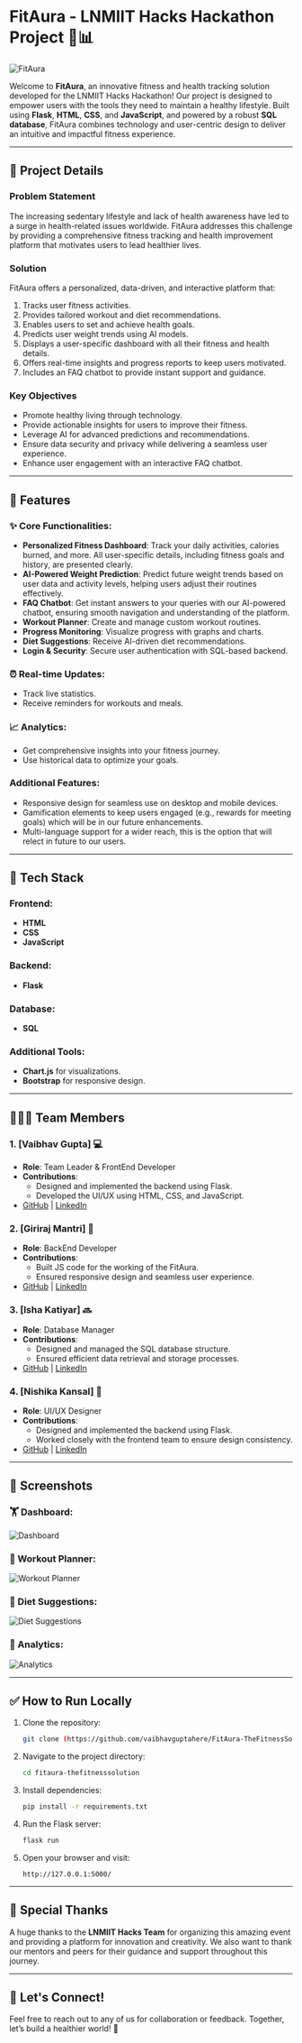 # FitAura - LNMIIT Hacks Hackathon Project 🏅📊

![FitAura](https://i.postimg.cc/J4j0N4RC/1.png)

Welcome to **FitAura**, an innovative fitness and health tracking solution developed for the LNMIIT Hacks Hackathon! Our project is designed to empower users with the tools they need to maintain a healthy lifestyle. Built using **Flask**, **HTML**, **CSS**, and **JavaScript**, and powered by a robust **SQL database**, FitAura combines technology and user-centric design to deliver an intuitive and impactful fitness experience.

---

## 🔬 Project Details

### **Problem Statement**
The increasing sedentary lifestyle and lack of health awareness have led to a surge in health-related issues worldwide. FitAura addresses this challenge by providing a comprehensive fitness tracking and health improvement platform that motivates users to lead healthier lives.

### **Solution**
FitAura offers a personalized, data-driven, and interactive platform that:
1. Tracks user fitness activities.
2. Provides tailored workout and diet recommendations.
3. Enables users to set and achieve health goals.
4. Predicts user weight trends using AI models.
5. Displays a user-specific dashboard with all their fitness and health details.
6. Offers real-time insights and progress reports to keep users motivated.
7. Includes an FAQ chatbot to provide instant support and guidance.

### **Key Objectives**
- Promote healthy living through technology.
- Provide actionable insights for users to improve their fitness.
- Leverage AI for advanced predictions and recommendations.
- Ensure data security and privacy while delivering a seamless user experience.
- Enhance user engagement with an interactive FAQ chatbot.

---

## 🔬 Features

### ✨ Core Functionalities:
- **Personalized Fitness Dashboard**: Track your daily activities, calories burned, and more. All user-specific details, including fitness goals and history, are presented clearly.
- **AI-Powered Weight Prediction**: Predict future weight trends based on user data and activity levels, helping users adjust their routines effectively.
- **FAQ Chatbot**: Get instant answers to your queries with our AI-powered chatbot, ensuring smooth navigation and understanding of the platform.
- **Workout Planner**: Create and manage custom workout routines.
- **Progress Monitoring**: Visualize progress with graphs and charts.
- **Diet Suggestions**: Receive AI-driven diet recommendations.
- **Login & Security**: Secure user authentication with SQL-based backend.

### ⏰ Real-time Updates:
- Track live statistics.
- Receive reminders for workouts and meals.

### 📈 Analytics:
- Get comprehensive insights into your fitness journey.
- Use historical data to optimize your goals.


### Additional Features:
- Responsive design for seamless use on desktop and mobile devices.
- Gamification elements to keep users engaged (e.g., rewards for meeting goals) which will be in our future enhancements.
- Multi-language support for a wider reach, this is the option that will relect in future to our users.

---

## 🔧 Tech Stack

### Frontend:
- **HTML**
- **CSS**
- **JavaScript**

### Backend:
- **Flask**

### Database:
- **SQL**

### Additional Tools:
- **Chart.js** for visualizations.
- **Bootstrap** for responsive design.

---

## 👨‍👩‍👦 Team Members

### **1. [Vaibhav Gupta] 💻**
- **Role**: Team Leader & FrontEnd Developer
- **Contributions**: 
  - Designed and implemented the backend using Flask.
  - Developed the UI/UX using HTML, CSS, and JavaScript.
- [GitHub](https://github.com/vaibhavguptahere) | [LinkedIn](https://www.linkedin.com/in/vaibhavguptahere-/)

### **2. [Giriraj Mantri] 🎨**
- **Role**: BackEnd Developer
- **Contributions**: 
  - Built JS code for the working of the FitAura.
  - Ensured responsive design and seamless user experience.
- [GitHub](https://github.com/GirirajMantri) | [LinkedIn](https://www.linkedin.com/in/giriraj-mantri-25a57b217/)

### **3. [Isha Katiyar] 🔜**
- **Role**: Database Manager
- **Contributions**: 
  - Designed and managed the SQL database structure.
  - Ensured efficient data retrieval and storage processes.
- [GitHub](https://github.com/isha-1686) | [LinkedIn](https://www.linkedin.com/in/nishika-kansal-870b18322/)

### **4. [Nishika Kansal] 🔧**
- **Role**: UI/UX Designer
- **Contributions**: 
  - Designed and implemented the backend using Flask.
  - Worked closely with the frontend team to ensure design consistency.
- [GitHub](https://github.com/Nishikakansal) | [LinkedIn](https://www.linkedin.com/in/isha-katiyar-432156326/)

---

## 📸 Screenshots

### 🏋️ Dashboard:
![Dashboard](insert_dashboard_image_url_here)

### 🎯 Workout Planner:
![Workout Planner](insert_workout_planner_image_url_here)

### 🍎 Diet Suggestions:
![Diet Suggestions](insert_diet_suggestions_image_url_here)

### 🔬 Analytics:
![Analytics](insert_analytics_image_url_here)

---

## ✅ How to Run Locally

1. Clone the repository:
   ```bash
   git clone (https://github.com/vaibhavguptahere/FitAura-TheFitnessSolution/.git)
   ```

2. Navigate to the project directory:
   ```bash
   cd fitaura-thefitnesssolution
   ```

3. Install dependencies:
   ```bash
   pip install -r requirements.txt
   ```

4. Run the Flask server:
   ```bash
   flask run
   ```

5. Open your browser and visit:
   ```
   http://127.0.0.1:5000/
   ```

---

## 🙏 Special Thanks

A huge thanks to the **LNMIIT Hacks Team** for organizing this amazing event and providing a platform for innovation and creativity. We also want to thank our mentors and peers for their guidance and support throughout this journey.

---

## 🚀 Let's Connect!
Feel free to reach out to any of us for collaboration or feedback. Together, let’s build a healthier world! 💪
